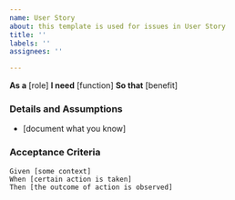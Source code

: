 ```yaml
---
name: User Story
about: this template is used for issues in User Story
title: ''
labels: ''
assignees: ''

---
```


**As a** [role]
**I need** [function]
**So that** [benefit]
### Details and Assumptions
 * [document what you know]
 ### Acceptance Criteria
```gherkin
Given [some context]
When [certain action is taken]
Then [the outcome of action is observed]

